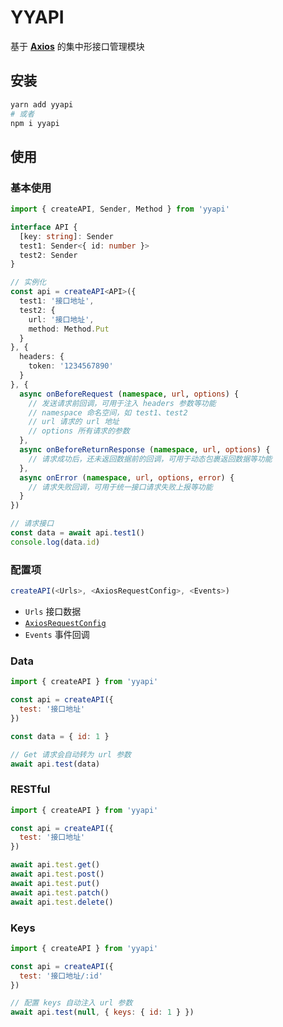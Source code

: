 # YYAPI

基于 **[Axios](https://github.com/axios/axios)** 的集中形接口管理模块

## 安装

```sh
yarn add yyapi
# 或者
npm i yyapi
```

## 使用

### 基本使用

```ts
import { createAPI, Sender, Method } from 'yyapi'

interface API {
  [key: string]: Sender
  test1: Sender<{ id: number }>
  test2: Sender
}

// 实例化
const api = createAPI<API>({
  test1: '接口地址',
  test2: {
    url: '接口地址',
    method: Method.Put
  }
}, {
  headers: {
    token: '1234567890'
  }
}, {
  async onBeforeRequest (namespace, url, options) {
    // 发送请求前回调，可用于注入 headers 参数等功能
    // namespace 命名空间，如 test1、test2
    // url 请求的 url 地址
    // options 所有请求的参数
  },
  async onBeforeReturnResponse (namespace, url, options) {
    // 请求成功后，还未返回数据前的回调，可用于动态包裹返回数据等功能
  },
  async onError (namespace, url, options, error) {
    // 请求失败回调，可用于统一接口请求失败上报等功能
  }
})

// 请求接口
const data = await api.test1()
console.log(data.id)
```

### 配置项

```js
createAPI(<Urls>, <AxiosRequestConfig>, <Events>)
```

* `Urls` 接口数据
* [`AxiosRequestConfig`](https://github.com/axios/axios#request-config)
* `Events` 事件回调

### Data

```js
import { createAPI } from 'yyapi'

const api = createAPI({
  test: '接口地址'
})

const data = { id: 1 }

// Get 请求会自动转为 url 参数
await api.test(data)
```

### RESTful

```js
import { createAPI } from 'yyapi'

const api = createAPI({
  test: '接口地址'
})

await api.test.get()
await api.test.post()
await api.test.put()
await api.test.patch()
await api.test.delete()
```

### Keys

```js
import { createAPI } from 'yyapi'

const api = createAPI({
  test: '接口地址/:id'
})

// 配置 keys 自动注入 url 参数
await api.test(null, { keys: { id: 1 } })
```
